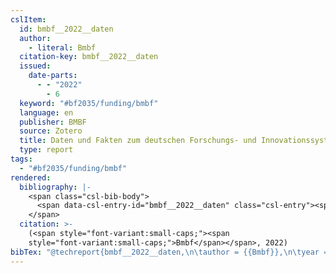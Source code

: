 ```yaml
---
cslItem:
  id: bmbf__2022__daten
  author:
    - literal: Bmbf
  citation-key: bmbf__2022__daten
  issued:
    date-parts:
      - - "2022"
        - 6
  keyword: "#bf2035/funding/bmbf"
  language: en
  publisher: BMBF
  source: Zotero
  title: Daten und ­Fakten zum deutschen ­Forschungs- und Innovationssystem
  type: report
tags:
  - "#bf2035/funding/bmbf"
rendered:
  bibliography: |-
    <span class="csl-bib-body">
      <span data-csl-entry-id="bmbf__2022__daten" class="csl-entry"><span class='author-bib'>Bmbf</span>. <span class='date-bib'>(2022)</span>. <span class='title'><i><b><span style="font-style:normal;">Daten und ­Fakten zum deutschen ­Forschungs- und Innovationssystem</span></b></i></span>. BMBF.</span>
    </span>
  citation: >-
    (<span style="font-variant:small-caps;"><span
    style="font-variant:small-caps;">Bmbf</span></span>, 2022)
bibTex: "@techreport{bmbf__2022__daten,\n\tauthor = {{Bmbf}},\n\tyear = {2022},\n\tmonth = {6},\n\tinstitution = {BMBF},\n\ttitle = {Daten und {Fakten} zum deutschen {Forschungs}- und {Innovationssystem}},\n}\n\n"
---
```

